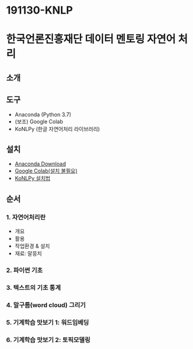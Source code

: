 # 191130-KNLP
# 한국언론진흥재단 데이터 멘토링 자연어 처리

## 소개

## 도구
* Anaconda (Python 3.7)
* (보조) Google Colab
* KoNLPy (한글 자연어처리 라이브러리)

## 설치
* [Anaconda Download](https://www.anaconda.com/distribution/)
* [Google Colab(설치 불필요)](https://colab.research.google.com/)
* [KoNLPy 설치법](https://konlpy-ko.readthedocs.io/ko/v0.4.3/install/)

## 순서
### 1. 자연어처리란
  * 개요
  * 활용 
  * 작업환경 & 설치
  * 재료: 말뭉치

### 2. 파이썬 기초
<!-- NLTK 기반 -->

### 3. 텍스트의 기초 통계
<!-- NLTK 기반 -->

### 4. 말구름(word cloud) 그리기
<!-- 문레기 사례 기반 -->

### 5. 기계학습 맛보기 1: 워드임베딩
<!-- 새 사례 만들어야 -->

### 6. 기계학습 맛보기 2: 토픽모델링
<!-- 동성애 기사 기반 -->


